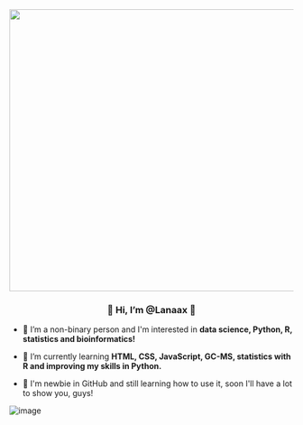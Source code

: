 <img src="https://github.com/Lanaax/Lanaax/assets/136387142/2328d33c-135a-4a88-b2c4-a1a7b4e5fea7" width="1000" height="500">

<h3><center>  🌱 Hi, I’m @Lanaax 🌱 </h3></center>
  
<div></div>

- 🌻 I’m a non-binary person and I'm interested in **data science, Python, R, statistics and bioinformatics!**

- 🌱 I’m currently learning **HTML, CSS, JavaScript, GC-MS, statistics with R and improving my skills in Python.**

- 🪻 I'm newbie in GitHub and still learning how to use it, soon I'll have a lot to show you, guys!

![image](https://github.com/Lanaax/Lanaax/assets/136387142/8b20f2e6-5c33-427e-b705-5c34ed7bb35c)



